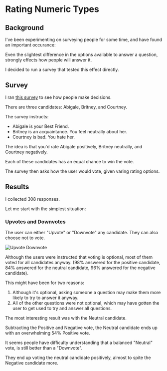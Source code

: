 <link rel="stylesheet" href="/default.css">

# Rating Numeric Types

## Background

I've been experimenting on surveying people for some time, and have found an important occurance:

Even the slightest difference in the options available to answer a question, strongly effects how people will answer it.

I decided to run a survey that tested this effect directly.

## Survey

I ran [this survey](https://docs.google.com/forms/d/e/1FAIpQLSfuXRf0G4lg-CaS15Krn32HOQULCLvjwfNx-7GHWgvaQ7ToQw/viewform) to see how people make decisions.

There are three candidates: Abigale, Britney, and Courtney.

The survey instructs:

* Abigale is your Best Friend.
* Britney is an acquaintance. You feel neutrally about her.
* Courtney is bad. You hate her.

The idea is that you'd rate Abigale positively, Britney neutrally, and Courtney negatively.

Each of these candidates has an equal chance to win the vote.

The survey then asks how the user would vote, given varing rating options.

## Results

I collected 308 responses.

Let me start with the simplest situation:

### Upvotes and Downvotes
The user can either "Upvote" or "Downvote" any candidate. They can also choose not to vote.

![Upvote Downvote](upvote_downvote.png)

Although the users were instructed that voting is optional, most of them voted for all candidates anyway. (98% answered for the positive candidate, 84% answered for the neutral candidate, 96% answered for the negative candidate).

This might have been for two reasons:

1. Although it's optional, asking someone a question may make them more likely to try to answer it anyway.
2. All of the other questions were not optional, which may have gotten the user to get used to try and answer all questions.

The most interesting result was with the Neutral candidate.

Subtracting the Positive and Negative vote, the Neutral candidate ends up with an overwhelming 54% Positive vote.

It seems people have difficulty understanding that a balanced "Neutral" vote, is still better than a "Downvote".

They end up voting the neutral candidate positively, almost to spite the Negative candidate more.

